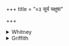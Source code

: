+++
title = "०३ सूर्य चक्षुषा"

+++

<details><summary>Whitney</summary>

### Translation
3. O sun, protect me by sight: hail!

### Notes
Ppp. has *cakṣuṣī* '(protect my) two eyes.' Our O.Op., with some of  
SPP's mss., read *sūryas* for *-ya.*
</details>

<details><summary>Griffith</summary>

id
2.16.3    As Sun and Moon are not afraid, nor ever suffe...
2.16.3    Do thou, O Surya, with thine eye protect me! A...
Name: Comment, dtype: object
</details>
